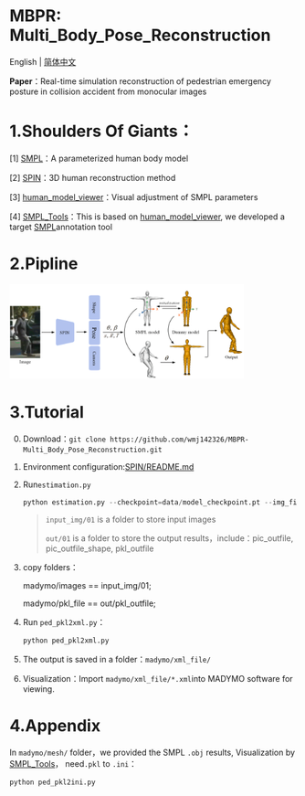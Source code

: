 # MBPR: Multi_Body_Pose_Reconstruction
English | [简体中文](README_CN.md)

**Paper**：Real-time simulation reconstruction of pedestrian emergency posture in collision accident from monocular images

# 1.Shoulders Of Giants：

[1] [SMPL](https://smpl.is.tue.mpg.de/)：A parameterized human body model

[2] [SPIN](https://www.seas.upenn.edu/~nkolot/projects/spin/)：3D human reconstruction method

[3] [human_model_viewer](https://github.com/Lemon-XQ/human_model_viewer)：Visual adjustment of SMPL parameters 

[4] [SMPL_Tools](https://github.com/wmj142326/SMPL_Tools)：This is based on [human_model_viewer](https://github.com/Lemon-XQ/human_model_viewer), we developed a target [SMPL](https://smpl.is.tue.mpg.de/)annotation tool

# 2.Pipline

<img src="README.assets/Fig1.png" style="zoom: 40%;" />

# 3.Tutorial

0. Download：`git clone https://github.com/wmj142326/MBPR-Multi_Body_Pose_Reconstruction.git `

1. Environment configuration:[SPIN/README.md](https://github.com/wmj142326/MBPR/tree/master/SPIN#readme)

2. Run`estimation.py`

   ```python
   python estimation.py --checkpoint=data/model_checkpoint.pt --img_file=input_img/01 --outfile=out/01
   ```
   
   > `input_img/01` is a folder to store input images
   > 
   > `out/01` is a folder to store the output results，include：pic_outfile, pic_outfile_shape, pkl_outfile

3. copy folders：

   madymo/images == input_img/01;

   madymo/pkl_file == out/pkl_outfile;


4. Run `ped_pkl2xml.py`：

   ```python
   python ped_pkl2xml.py
   ```

5. The output is saved in a folder：`madymo/xml_file/`

6.  Visualization：Import `madymo/xml_file/*.xml`into MADYMO software for viewing.

# 4.Appendix

In `madymo/mesh/` folder，we provided the SMPL `.obj` results, Visualization by [SMPL_Tools](https://github.com/wmj142326/SMPL_Tools)， need`.pkl` to `.ini`：
   ```python
python ped_pkl2ini.py
   ```
